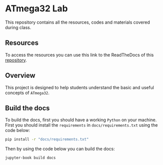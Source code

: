 # ATmega32 Lab

This repository contains all the resources, codes and
materials covered during class.

## Resources

To access the resources you can use this link
to the ReadTheDocs of this [repository](https://atmega32-lab.readthedocs.io/en/latest/intro.html).

## Overview

This project is designed to help students understand
the basic and useful concepts of `ATmega32`.

## Build the docs

To build the docs, first you should have a working `Python` on your machine.
First you should install the `requirements` in `docs/requirements.txt` using the code below:

```sh
pip install -r "docs/requirements.txt"
```

Then by using the code below you can build the docs:

```sh
jupyter-book build docs
```